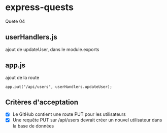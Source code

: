 # express-quests
Quete 04

## userHandlers.js

ajout de updateUser, dans le module.exports

## app.js

ajout de la route

```
app.put("/api/users", userHandlers.updateUser);
```

## Critères d'acceptation

- [x] Le GitHub contient une route PUT pour les utilisateurs
- [x] Une requête PUT sur /api/users devrait créer un nouvel utilisateur dans la base de données
